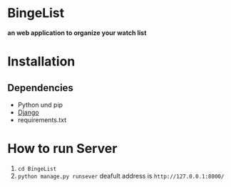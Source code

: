 # BingeList
**an web application to organize your watch list**

# Installation
## Dependencies
- Python und pip
- [Django](https://djangoproject.com)
- requirements.txt

# How to run Server
1. `cd BingeList` 
2. `python manage.py runsever` 
deafult address is `http://127.0.0.1:8000/`
